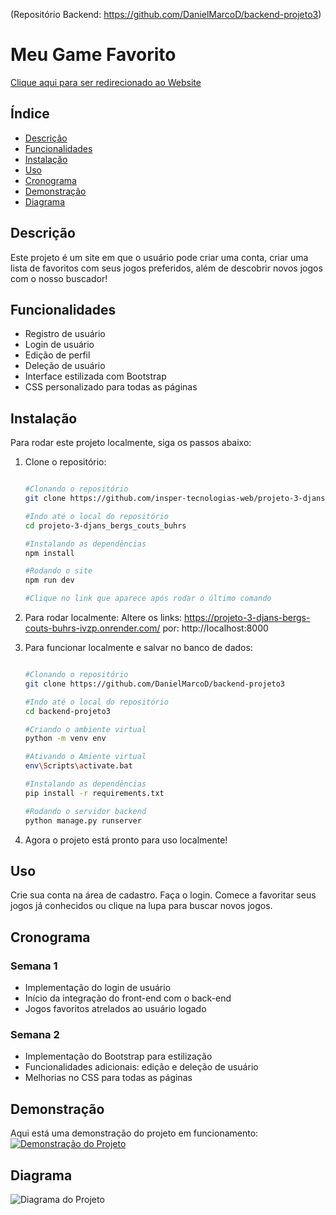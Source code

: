 
(Repositório Backend:  https://github.com/DanielMarcoD/backend-projeto3)
# Meu Game Favorito

[Clique aqui para ser redirecionado ao Website](https://projeto-3-djans-bergs-couts-buhrs-ivzp.onrender.com/)

## Índice

- [Descrição](#descrição)
- [Funcionalidades](#funcionalidades)
- [Instalação](#instalação)
- [Uso](#uso)
- [Cronograma](#cronograma)
- [Demonstração](#demonstração)
- [Diagrama](#diagrama)
## Descrição

Este projeto é um site em que o usuário pode criar uma conta, criar uma lista de favoritos com seus jogos preferidos, além de descobrir novos jogos com o nosso buscador!

## Funcionalidades

- Registro de usuário
- Login de usuário
- Edição de perfil
- Deleção de usuário
- Interface estilizada com Bootstrap
- CSS personalizado para todas as páginas

## Instalação

Para rodar este projeto localmente, siga os passos abaixo:

1. Clone o repositório:
   ```bash
   
   #Clonando o repositório
   git clone https://github.com/insper-tecnologias-web/projeto-3-djans_bergs_couts_buhrs

   #Indo até o local do repositório
   cd projeto-3-djans_bergs_couts_buhrs

   #Instalando as dependências
   npm install

   #Rodando o site
   npm run dev

   #Clique no link que aparece após rodar o último comando
   

2. Para rodar localmente:
   Altere os links: https://projeto-3-djans-bergs-couts-buhrs-ivzp.onrender.com/
   por:  http://localhost:8000

3. Para funcionar localmente e salvar no banco de dados:
   ```bash
   
   #Clonando o repositório
   git clone https://github.com/DanielMarcoD/backend-projeto3

   #Indo até o local do repositório
   cd backend-projeto3

   #Criando o ambiente virtual
   python -m venv env

   #Ativando o Amiente virtual
   env\Scripts\activate.bat

   #Instalando as dependências
   pip install -r requirements.txt

   #Rodando o servidor backend
   python manage.py runserver
   
4. Agora o projeto está pronto para uso localmente!

## Uso

Crie sua conta na área de cadastro. Faça o login. Comece a favoritar seus jogos já conhecidos ou clique na lupa para buscar novos jogos. 


## Cronograma

### Semana 1
- Implementação do login de usuário
- Início da integração do front-end com o back-end
- Jogos favoritos atrelados ao usuário logado

### Semana 2
- Implementação do Bootstrap para estilização
- Funcionalidades adicionais: edição e deleção de usuário
- Melhorias no CSS para todas as páginas
 

## Demonstração

Aqui está uma demonstração do projeto em funcionamento:
[![Demonstração do Projeto](https://img.youtube.com/vi/dt7iEfqMCRo/0.jpg)](https://youtu.be/dt7iEfqMCRo)

## Diagrama
![Diagrama do Projeto](https://github.com/insper-tecnologias-web/projeto-3-djans_bergs_couts_buhrs/raw/main/img-diagrama/Diagrama.jpg)


     
    

